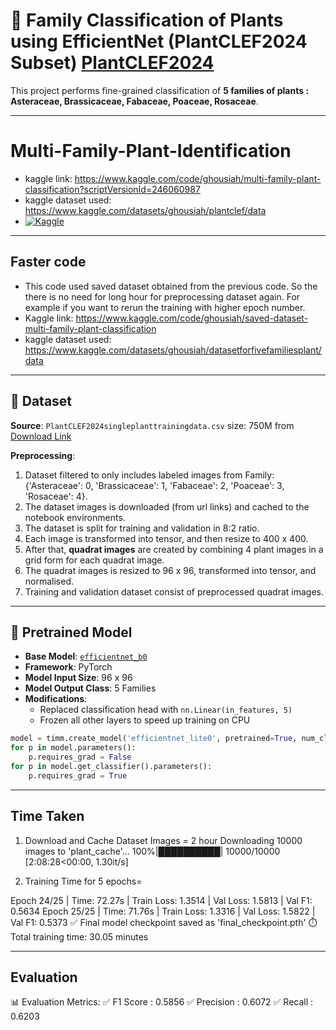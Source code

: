 
# 🌿 Family Classification of Plants using EfficientNet (PlantCLEF2024 Subset) [PlantCLEF2024](https://www.kaggle.com/competitions/plantclef-2025)

This project performs fine-grained classification of **5 families of plants : Asteraceae, Brassicaceae, Fabaceae, Poaceae, Rosaceae**.

---
# Multi-Family-Plant-Identification
- kaggle link: https://www.kaggle.com/code/ghousiah/multi-family-plant-classification?scriptVersionId=246060987
- kaggle dataset used: https://www.kaggle.com/datasets/ghousiah/plantclef/data
- [![Kaggle](https://img.shields.io/badge/View%20on-Kaggle-blue?logo=kaggle)](https://www.kaggle.com/code/ghousiah/multi-family-plant-classification?scriptVersionId=246060987)

---
## Faster code
- This code used saved dataset obtained from the previous code. So the there is no need for long hour for preprocessing dataset again. For example if you want to rerun the training with higher epoch number.
- Kaggle link: https://www.kaggle.com/code/ghousiah/saved-dataset-multi-family-plant-classification
- kaggle dataset used: https://www.kaggle.com/datasets/ghousiah/datasetforfivefamiliesplant/data

---
## 📁 Dataset

**Source**: `PlantCLEF2024singleplanttrainingdata.csv` size: 750M from [Download Link](https://lab.plantnet.org/LifeCLEF/PlantCLEF2024/single_plant_training_data/)

**Preprocessing**:
1) Dataset filtered to only includes labeled images from Family: {'Asteraceae': 0, 'Brassicaceae': 1, 'Fabaceae': 2, 'Poaceae': 3, 'Rosaceae': 4}.
2) The dataset images is downloaded (from url links) and cached to the notebook environments.
3) The dataset is split for training and validation in 8:2 ratio.
4) Each image is transformed into tensor, and then resize to 400 x 400.
5) After that, **quadrat images** are created by combining 4 plant images in a grid form for each quadrat image.
6) The quadrat images is resized to 96 x 96, transformed into tensor, and normalised.
7) Training and validation dataset consist of preprocessed quadrat images.

---

## 🧠 Pretrained Model
- **Base Model**: [`efficientnet_b0`](https://pytorch.org/vision/stable/models/generated/torchvision.models.efficientnet_b0.html)
- **Framework**: PyTorch
- **Model Input Size**: 96 x 96
- **Model Output Class**: 5 Families
- **Modifications**:
  - Replaced classification head with `nn.Linear(in_features, 5)`
  - Frozen all other layers to speed up training on CPU

```python
model = timm.create_model('efficientnet_lite0', pretrained=True, num_classes=NUM_CLASSES)
for p in model.parameters():
    p.requires_grad = False
for p in model.get_classifier().parameters():
    p.requires_grad = True
```

---  
## **Time Taken**
1) Download and Cache Dataset Images = 2 hour
Downloading 10000 images to 'plant_cache'...
100%|██████████| 10000/10000 [2:08:28<00:00,  1.30it/s]
   
2) Training Time for 5 epochs=

Epoch 24/25 | Time: 72.27s | Train Loss: 1.3514 | Val Loss: 1.5813 | Val F1: 0.5634
Epoch 25/25 | Time: 71.76s | Train Loss: 1.3316 | Val Loss: 1.5822 | Val F1: 0.5373
✅ Final model checkpoint saved as 'final_checkpoint.pth'
⏱️ Total training time: 30.05 minutes


---  
## **Evaluation**
📊 Evaluation Metrics:
✅ F1 Score   : 0.5856
✅ Precision  : 0.6072
✅ Recall     : 0.6203
